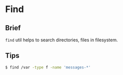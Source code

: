 # Find

## Brief

`find` util helps to search directories, files in filesystem.

## Tips

```bash
$ find /var -type f -name 'messages-*'
```
